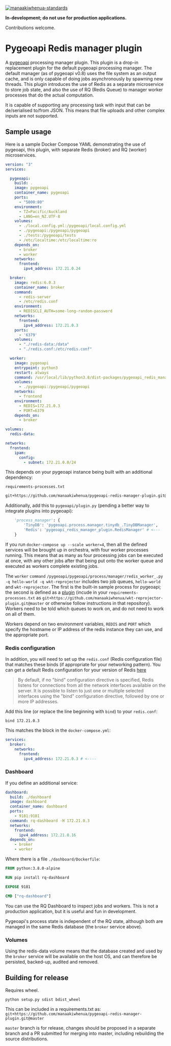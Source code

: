 [![manaakiwhenua-standards](https://github.com/manaakiwhenua/pygeoapi-redis-manager-plugin/workflows/manaakiwhenua-standards/badge.svg)](https://github.com/manaakiwhenua/manaakiwhenua-standards)

**In-development; do not use for production applications.**

Contributions welcome.

# Pygeoapi Redis manager plugin

A [pygeoapi](https://github.com/geopython/pygeoapi) processing manager plugin. This plugin is a drop-in replacement plugin for the default pygeoapi processing manager. The default manager (as of pygeoapi v0.8)
uses the file system as an output cache, and is only capable of doing jobs asynchronously by spawning new threads. This plugin introduces the use of Redis as a separate microservice to store job state, and also the use of RQ (Redis Queue) to manager worker processes that do the actual computation.

It is capable of supporting any processing task with input that can be de/serialised to/from JSON. This means that file uploads and other complex inputs are not supported.

## Sample usage

Here is a sample Docker Compose YAML demonstrating the use of pygeoapi, this plugin, with separate Redis (broker) and RQ (worker) microservices.

```yaml
version: "3"
services:

  pygeoapi:
    build: .
    image: pygeoapi
    container_name: pygeoapi
    ports:
      - "5000:80"
    environment:
      - TZ=Pacific/Auckland
      - LANG=en_NZ.UTF-8
    volumes:
      - ./local.config.yml:/pygeoapi/local.config.yml
      - ./pygeoapi:/pygeoapi/pygeoapi
      - ./tests:/pygeoapi/tests
      - /etc/localtime:/etc/localtime:ro
    depends_on:
      - broker
      - worker
    networks:
      frontend:
        ipv4_address: 172.21.0.24

  broker:
    image: redis:6.0.3
    container_name: broker
    command:
      - redis-server
      - /etc/redis.conf
    environment:
      - REDISCLI_AUTH=some-long-random-password
    networks:
      frontend:
        ipv4_address: 172.21.0.3
    ports:
      - '6379'
    volumes:
      - "./redis-data:/data"
      - "./redis.conf:/etc/redis.conf"

  worker:
    image: pygeoapi
    entrypoint: python3
    restart: always
    command: /usr/local/lib/python3.8/dist-packages/pygeoapi_redis_manager_plugin/redis_worker_.py -q hello-world -q wkt-reprojector
    volumes:
      - ./pygeoapi:/pygeoapi/pygeoapi
    networks:
      - frontend
    environment:
      - REDIS=172.21.0.3
      - PORT=6379
    depends_on:
      - broker

volumes:
  redis-data:

networks:
  frontend:
    ipam:
      config:
        - subnet: 172.21.0.0/24
```

This depends on your pygeoapi instance being built with an additional dependency:

`requirements-processes.txt`
```txt
git+https://github.com/manaakiwhenua/pygeoapi-redis-manager-plugin.git@master
```

Additionally, add this to `pygeoapi/plugin.py` (pending a better way to integrate plugins into pygeoapi):

```python
    'process_manager': {
        'TinyDB': 'pygeoapi.process.manager.tinydb_.TinyDBManager',
        'Redis': 'pygeoapi_redis_manager_plugin.RedisManager' # <---
    }
```

If you run `docker-compose up --scale worker=4`, then all the defined services will be brought up in orchestra, with four worker processes running. This means that as many as four processing jobs can be executed at once, with any other jobs after that being put onto the worker queue and executed as workers complete existing jobs.

The `worker` `command` `/pygeoapi/pygeoapi/process/manager/redis_worker_.py -q hello-world -q wkt-reprojector` includes two job queues, `hello-world` and `wkt-reprojector`. The first is the built-in sample process for pygeoapi; the second is defined as a [plugin](https://github.com/manaakiwhenua/wkt-reprojector-plugin) (incude in your `requirements-processes.txt` as `git+https://github.com/manaakiwhenua/wkt-reprojector-plugin.git@master` or otherwise follow instructions in that repository). Workers need to be told which queues to work on, and do not need to work on all of them.

Workers depend on two environment variables, `REDIS` and `PORT` which specify the hostname or IP address of the redis instance they can use, and the appropriate port.

### Redis configuration

In addition, you will need to set up the `redis.conf` (Redis configuration file) that matches these binds (if appropriate for your networking pattern). You can get a default Redis configuration for your version of Redis [here](https://redis.io/topics/config)

> By default, if no "bind" configuration directive is specified, Redis listens for connections from all the network interfaces available on the server. It is possible to listen to just one or multiple selected interfaces using the "bind" configuration directive, followed by one or more IP addresses.

Add this line (or replace the line beginning with `bind`) to your `redis.conf`:

```
bind 172.21.0.3
```

This matches the block in the `docker-compose.yml`:

```yaml
services:
  broker:
    networks:
      frontend:
        ipv4_address: 172.21.0.3 # <----
```

### Dashboard

If you define an additional service:

```yaml
dashboard:
  build: ./dashboard
  image: dashboard
  container_name: dashboard
  ports:
    - 9181:9181
  command: rq-dashboard -H 172.21.0.3
  networks:
    frontend:
      ipv4_address: 172.21.0.16
  depends_on:
    - broker
    - worker
```

Where there is a file `./dashboard/Dockerfile`:

```Dockerfile
FROM python:3.8.0-alpine

RUN pip install rq-dashboard

EXPOSE 9181

CMD ["rq-dashboard"]
```

You can use the RQ Dashboard to inspect jobs and workers. This is not a production application, but it is useful and fun in development.

Pygeoapi's process state is independent of the RQ state, although both are managed in the same Redis database (the `broker` service above).

### Volumes

Using the redis-data volume means that the database created and used by the `broker` service will be available on the host OS, and can therefore be persisted, backed-up, audited and removed.

## Building for release

Requires wheel.

`python setup.py sdist bdist_wheel`

This can be included in a requirements.txt as: `git+https://github.com/manaakiwhenua/pygeoapi-redis-manager-plugin.git@master`

`master` branch is for release, changes should be proposed in a separate branch and a PR submitted for merging into master, including rebuilding the source distributions.
